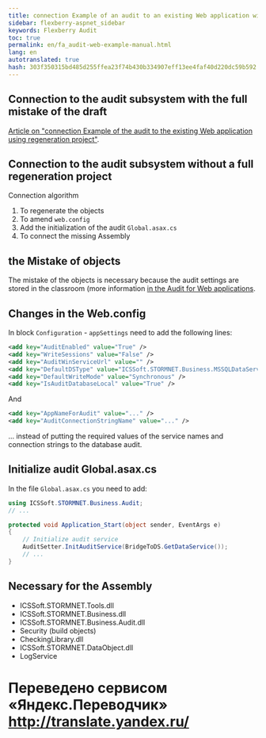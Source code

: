 ```yaml
--- 
title: connection Example of an audit to an existing Web application without using regeneration project 
sidebar: flexberry-aspnet_sidebar 
keywords: Flexberry Audit 
toc: true 
permalink: en/fa_audit-web-example-manual.html 
lang: en 
autotranslated: true 
hash: 303f350315bd485d255ffea23f74b430b334907eff13ee4faf40d220dc59b592 
--- 
```


## Connection to the audit subsystem with the full mistake of the draft 

[Article on "connection Example of the audit to the existing Web application using regeneration project"](fa_audit-web-example.html). 

## Connection to the audit subsystem without a full regeneration project 

Connection algorithm 

1. To regenerate the objects 
2. To amend `web.config` 
3. Add the initialization of the audit `Global.asax.cs` 
4. To connect the missing Assembly 

## the Mistake of objects 

The mistake of the objects is necessary because the audit settings are stored in the classroom (more information [in the Audit for Web applications](fa_audit-web.html). 

## Changes in the Web.config 

In block `Configuration` - `appSettings` need to add the following lines: 

```xml
<add key="AuditEnabled" value="True" />
<add key="WriteSessions" value="False" />
<add key="AuditWinServiceUrl" value="" />
<add key="DefaultDSType" value="ICSSoft.STORMNET.Business.MSSQLDataService, ICSSoft.STORMNET.Business.MSSQLDataService" />
<add key="DefaultWriteMode" value="Synchronous" />
<add key="IsAuditDatabaseLocal" value="True" />
``` 

And 

```xml
<add key="AppNameForAudit" value="..." />
<add key="AuditConnectionStringName" value="..." />
``` 

... instead of putting the required values of the service names and connection strings to the database audit. 

## Initialize audit Global.asax.cs 

In the file `Global.asax.cs` you need to add: 

```csharp
using ICSSoft.STORMNET.Business.Audit; 
// ... 

protected void Application_Start(object sender, EventArgs e)
{
    // Initialize audit service 
    AuditSetter.InitAuditService(BridgeToDS.GetDataService());
    // ... 
}
``` 

## Necessary for the Assembly 

* ICSSoft.STORMNET.Tools.dll 
* ICSSoft.STORMNET.Business.dll 
* ICSSoft.STORMNET.Business.Audit.dll 
* Security (build objects) 
* CheckingLibrary.dll 
* ICSSoft.STORMNET.DataObject.dll 
* LogService 



 # Переведено сервисом «Яндекс.Переводчик» http://translate.yandex.ru/